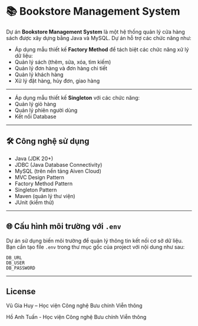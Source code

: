 # 📚 Bookstore Management System

Dự án **Bookstore Management System** là một hệ thống quản lý cửa hàng sách được xây dựng bằng Java và MySQL. Dự án hỗ trợ các chức năng như:

- Áp dụng mẫu thiết kế **Factory Method** để tách biệt các chức năng xử lý dữ liệu:
- Quản lý sách (thêm, sửa, xóa, tìm kiếm)
- Quản lý đơn hàng và đơn hàng chi tiết
- Quản lý khách hàng
- Xử lý đặt hàng, hủy đơn, giao hàng

---

- Áp dụng mẫu thiết kế **Singleton** với các chức năng:
- Quản lý giỏ hàng
- Quản lý phiên người dùng
- Kết nối Database

---

## 🛠️ Công nghệ sử dụng

- Java (JDK 20+)
- JDBC (Java Database Connectivity)
- MySQL (trên nền tảng Aiven Cloud)
- MVC Design Pattern
- Factory Method Pattern
- Singleton Pattern
- Maven (quản lý thư viện)
- JUnit (kiểm thử)

---

## 🌐 Cấu hình môi trường với `.env`

Dự án sử dụng biến môi trường để quản lý thông tin kết nối cơ sở dữ liệu. Bạn cần tạo file `.env` trong thư mục gốc của project với nội dung như sau:

```env
DB_URL
DB_USER
DB_PASSWORD
```
---

## License
Vũ Gia Huy – Học viện Công nghệ Bưu chính Viễn thông

Hồ Anh Tuấn - Học viện Công nghệ Bưu chính Viễn thông
